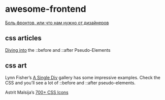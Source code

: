# awesome-frontend

[Боль фронтов, или что нам нужно от дизайнеров](https://habr.com/ru/post/541666/)

## css articles

[Diving into](https://codersblock.com/blog/diving-into-the-before-and-after-pseudo-elements/) the ::before and ::after Pseudo-Elements

## css art

Lynn Fisher’s [A Single Div](https://a.singlediv.com/) gallery has some impressive examples. Check the CSS and you’ll see a lot of ::before and ::after pseudo-elements.

Astrit Malsija’s [700+ CSS Icons](https://css.gg/app)
